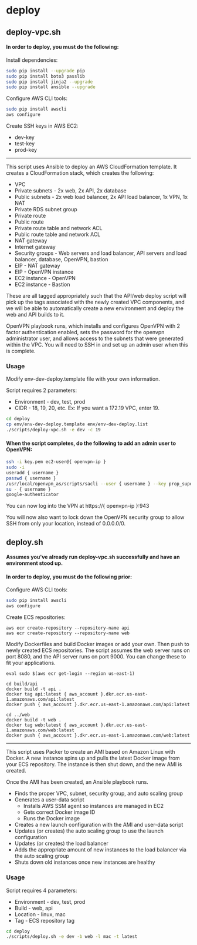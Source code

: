 # deploy

## deploy-vpc.sh

#### In order to deploy, you must do the following:

Install dependencies:

```bash
sudo pip install --upgrade pip
sudo pip install boto3 passlib
sudo pip install jinja2 --upgrade
sudo pip install ansible --upgrade
```

Configure AWS CLI tools:

```bash
sudo pip install awscli
aws configure
```

Create SSH keys in AWS EC2:

* dev-key
* test-key
* prod-key

---

This script uses Ansible to deploy an AWS CloudFormation template. It creates a CloudFormation stack, which creates the following:

* VPC
* Private subnets - 2x web, 2x API, 2x database
* Public subnets - 2x web load balancer, 2x API load balancer, 1x VPN, 1x NAT
* Private RDS subnet group
* Private route
* Public route
* Private route table and network ACL
* Public route table and network ACL
* NAT gateway
* Internet gateway
* Security groups - Web servers and load balancer, API servers and load balancer, database, OpenVPN, bastion
* EIP - NAT gateway
* EIP - OpenVPN instance
* EC2 instance - OpenVPN
* EC2 instance - Bastion

These are all tagged appropriately such that the API/web deploy script will pick up the tags associated with the newly created VPC components, and we will be able to automatically create a new environment and deploy the web and API builds to it.

OpenVPN playbook runs, which installs and configures OpenVPN with 2 factor authentication enabled, sets the password for the openvpn administrator user, and allows access to the subnets that were generated within the VPC. You will need to SSH in and set up an admin user when this is complete.

### Usage

Modify env-dev-deploy.template file with your own information.

Script requires 2 parameters:
* Environment - dev, test, prod
* CIDR - 18, 19, 20, etc. Ex: If you want a 172.19 VPC, enter 19.

```bash
cd deploy
cp env/env-dev-deploy.template env/env-dev-deploy.list
./scripts/deploy-vpc.sh -e dev -c 19
```

#### When the script completes, do the following to add an admin user to OpenVPN:

```bash
ssh -i key.pem ec2-user@{ openvpn-ip }
sudo -i
useradd { username }
passwd { username }
/usr/local/openvpn_as/scripts/sacli --user { username } --key prop_superuser --value true UserPropPut
su - { username }
google-authenticator
```

You can now log into the VPN at https://{ openvpn-ip }:943

You will now also want to lock down the OpenVPN security group to allow SSH from only your location, instead of 0.0.0.0/0.

## deploy.sh

#### Assumes you've already run deploy-vpc.sh successfully and have an environment stood up.
#### In order to deploy, you must do the following prior:

Configure AWS CLI tools:

```bash
sudo pip install awscli
aws configure
```

Create ECS repositories:

```
aws ecr create-repository --repository-name api
aws ecr create-repository --repository-name web
```

Modify Dockerfiles and build Docker images or add your own. Then push to newly created ECS repositories. The script assumes the web server runs on port 8080, and the API server runs on port 9000. You can change these to fit your applications.

```
eval sudo $(aws ecr get-login --region us-east-1)

cd build/api
docker build -t api .
docker tag api:latest { aws_account }.dkr.ecr.us-east-1.amazonaws.com/api:latest
docker push { aws_account }.dkr.ecr.us-east-1.amazonaws.com/api:latest

cd ../web
docker build -t web .
docker tag web:latest { aws_account }.dkr.ecr.us-east-1.amazonaws.com/web:latest
docker push { aws_account }.dkr.ecr.us-east-1.amazonaws.com/web:latest
```

---

This script uses Packer to create an AMI based on Amazon Linux with Docker. A new instance spins up and pulls the latest Docker image from your ECS repository. The instance is then shut down, and the new AMI is created.

Once the AMI has been created, an Ansible playbook runs.
* Finds the proper VPC, subnet, security group, and auto scaling group
* Generates a user-data script
  * Installs AWS SSM agent so instances are managed in EC2
  * Gets correct Docker image ID
  * Runs the Docker image
* Creates a new launch configuration with the AMI and user-data script
* Updates (or creates) the auto scaling group to use the launch configuration
* Updates (or creates) the load balancer
* Adds the appropriate amount of new instances to the load balancer via the auto scaling group
* Shuts down old instances once new instances are healthy

### Usage

Script requires 4 parameters:
* Environment - dev, test, prod
* Build - web, api
* Location - linux, mac
* Tag - ECS repository tag

```bash
cd deploy
./scripts/deploy.sh -e dev -b web -l mac -t latest
```
